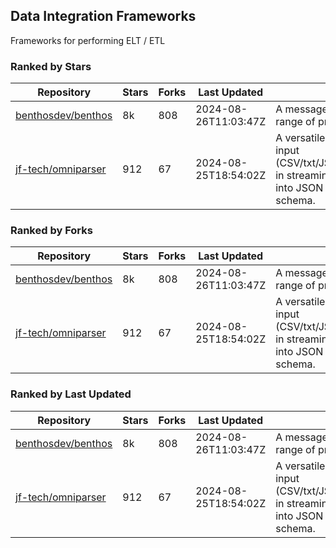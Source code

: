## Data Integration Frameworks

Frameworks for performing ELT / ETL

### Ranked by Stars

| Repository | Stars | Forks | Last Updated | Description | 
|------------|-------|-------|--------------|-------------|
| [benthosdev/benthos](https://github.com/benthosdev/benthos) | 8k | 808 | 2024-08-26T11:03:47Z |  A message streaming bridge between a range of protocols. |
| [jf-tech/omniparser](https://github.com/jf-tech/omniparser) | 912 | 67 | 2024-08-25T18:54:02Z |  A versatile ETL library that parses text input (CSV/txt/JSON/XML/EDI/X12/EDIFACT/etc) in streaming fashion and transforms data into JSON output using data-driven schema. |

### Ranked by Forks

| Repository | Stars | Forks | Last Updated | Description | 
|------------|-------|-------|--------------|-------------|
| [benthosdev/benthos](https://github.com/benthosdev/benthos) | 8k | 808 | 2024-08-26T11:03:47Z |  A message streaming bridge between a range of protocols. |
| [jf-tech/omniparser](https://github.com/jf-tech/omniparser) | 912 | 67 | 2024-08-25T18:54:02Z |  A versatile ETL library that parses text input (CSV/txt/JSON/XML/EDI/X12/EDIFACT/etc) in streaming fashion and transforms data into JSON output using data-driven schema. |

### Ranked by Last Updated

| Repository | Stars | Forks | Last Updated | Description | 
|------------|-------|-------|--------------|-------------|
| [benthosdev/benthos](https://github.com/benthosdev/benthos) | 8k | 808 | 2024-08-26T11:03:47Z |  A message streaming bridge between a range of protocols. |
| [jf-tech/omniparser](https://github.com/jf-tech/omniparser) | 912 | 67 | 2024-08-25T18:54:02Z |  A versatile ETL library that parses text input (CSV/txt/JSON/XML/EDI/X12/EDIFACT/etc) in streaming fashion and transforms data into JSON output using data-driven schema. |

